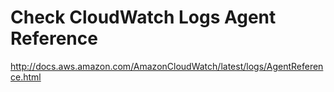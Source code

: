 # Check CloudWatch Logs Agent Reference
http://docs.aws.amazon.com/AmazonCloudWatch/latest/logs/AgentReference.html
